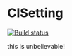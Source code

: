# CISetting


[![Build status](https://ci.appveyor.com/api/projects/status/4x22839u337ctjv1?svg=true)](https://ci.appveyor.com/project/Eugene-Ani/cisetting)

this is unbelievable!
